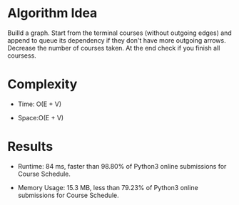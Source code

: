 # Algorithm Idea

Builld a graph. Start from the terminal courses (without outgoing edges) and append to queue its dependency if they don't have more outgoing arrows. Decrease the number of courses taken. At the end check if you finish all coursess.

# Complexity

- Time: O(E + V)

- Space:O(E + V)

# Results

- Runtime: 84 ms, faster than 98.80% of Python3 online submissions for Course Schedule.

- Memory Usage: 15.3 MB, less than 79.23% of Python3 online submissions for Course Schedule.